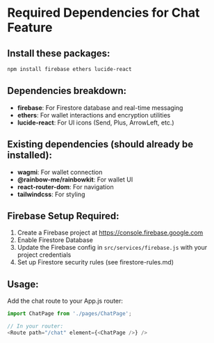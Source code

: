 # Required Dependencies for Chat Feature

## Install these packages:

```bash
npm install firebase ethers lucide-react
```

## Dependencies breakdown:

- **firebase**: For Firestore database and real-time messaging
- **ethers**: For wallet interactions and encryption utilities  
- **lucide-react**: For UI icons (Send, Plus, ArrowLeft, etc.)

## Existing dependencies (should already be installed):
- **wagmi**: For wallet connection
- **@rainbow-me/rainbowkit**: For wallet UI
- **react-router-dom**: For navigation
- **tailwindcss**: For styling

## Firebase Setup Required:

1. Create a Firebase project at https://console.firebase.google.com
2. Enable Firestore Database
3. Update the Firebase config in `src/services/firebase.js` with your project credentials
4. Set up Firestore security rules (see firestore-rules.md)

## Usage:

Add the chat route to your App.js router:

```javascript
import ChatPage from './pages/ChatPage';

// In your router:
<Route path="/chat" element={<ChatPage />} />
```